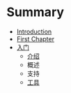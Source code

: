 # Summary

* [Introduction](README.md)
* [First Chapter](chapter1.md)
* [入门](ru-men.md)
  * [介绍](ru-men/jie-shao.md)
  * 概述
  * 支持
  * [工具](ru-men/gong-ju.md)

